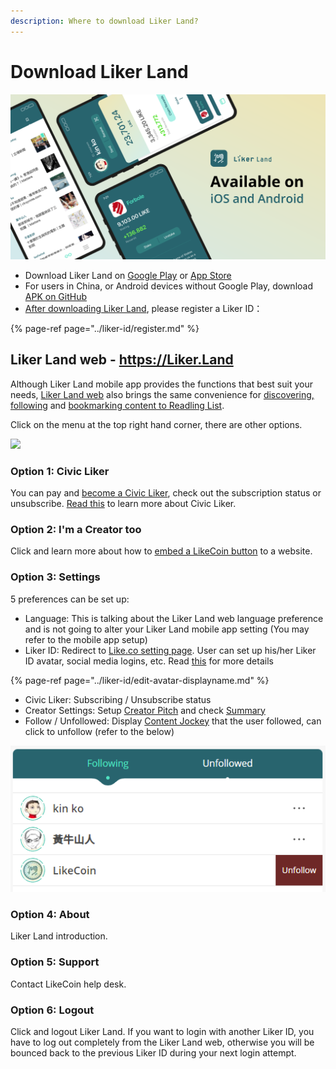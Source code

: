 ```yaml
---
description: Where to download Liker Land?
---
```


# Download Liker Land

![](../../.gitbook/assets/likecoin_ad72_appstore_og_ios_android.png)

* Download Liker Land on [Google Play](https://play.google.com/store/apps/details?id=com.oice) or [App Store](https://apps.apple.com/hk/app/liker-land/id1248232355)
* For users in China, or Android devices without Google Play, download [APK on GitHub](https://github.com/likecoin/likecoin-app/releases)
* [After downloading Liker Land](https://liker.land/getapp), please register a Liker ID：

{% page-ref page="../liker-id/register.md" %}

## Liker Land web - https://Liker.Land

Although Liker Land mobile app provides the functions that best suit your needs, [Liker Land web](https://liker.land/) also brings the same convenience for [discovering, following](https://docs.like.co/user-guide/reader/today-headline) and [bookmarking content to Readling List](https://docs.like.co/user-guide/reader/readling-list).

Click on the menu at the top right hand corner, there are other options.

![](https://gblobscdn.gitbook.com/assets%2F-LL4mdaVjNgL6A1--PV0%2F-MDJjdmH4gPPkYdgO50G%2F-MDJkMQN_N9l6TOGbQY9%2FLiker%20Land%20Web%202.png?alt=media&token=26a63b5c-8744-4046-ac1d-e1322809a268)

### **Option 1: Civic Liker**

You can pay and [become a Civic Liker](https://docs.like.co/user-guide/civic-liker/be-a-civic-liker), check out the subscription status or unsubscribe. [Read this](https://docs.like.co/user-guide/civic-liker) to learn more about Civic Liker.

### **Option 2: I'm a Creator too**

Click and learn more about how to [embed a LikeCoin button](https://liker.land/creators) to a website.

### **Option 3: Settings**

5 preferences can be set up:

* Language: This is talking about the Liker Land web language preference and is not going to alter your Liker Land mobile app setting \(You may refer to the mobile app setup\)
* Liker ID: Redirect to [Like.co setting page](https://like.co/in/settings). User can set up his/her Liker ID avatar, social media logins, etc. Read [this](https://docs.like.co/user-guide/liker-id) for more details

{% page-ref page="../liker-id/edit-avatar-displayname.md" %}

* Civic Liker: Subscribing / Unsubscribe status
* Creator Settings: Setup [Creator Pitch](https://docs.like.co/user-guide/creator/creators-pitch) and check [Summary](https://docs.like.co/user-guide/creator/support)
* Follow / Unfollowed: Display [Content Jockey](https://docs.like.co/user-guide/reader/superlike) that the user followed, can click to unfollow \(refer to the below\)

![](../../.gitbook/assets/liker-land-web-3-en.png)

### **Option 4: About**

Liker Land introduction.

### **Option 5: Support**

Contact LikeCoin help desk.

### **Option 6: Logout**

Click and logout Liker Land. If you want to login with another Liker ID, you have to log out completely from the Liker Land web, otherwise you will be bounced back to the previous Liker ID during your next login attempt.

